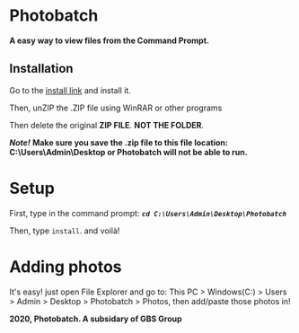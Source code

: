 # Photobatch
**A easy way to view files from the Command Prompt.**

## Installation
Go to the [install link](https://github.com/Get-Buff-Simulator-Group/Photobatch/raw/master/Photobatch.zip) and install it. 

Then, unZIP the .ZIP file using WinRAR or other programs

Then delete the original **ZIP FILE**. **NOT THE FOLDER**.

***Note!*** **Make sure you save the .zip file to this file location: C:\Users\Admin\Desktop or Photobatch will not be able to run.**

# Setup
First, type in the command prompt: 
***```cd C:\Users\Admin\Desktop\Photobatch```***


Then, type ```install```.
and voilà! 

# Adding photos

It's easy! just open File Explorer and go to: This PC > Windows(C:) > Users > Admin > Desktop > Photobatch > Photos, then add/paste those photos in!



**2020, Photobatch. A subsidary of GBS Group**
